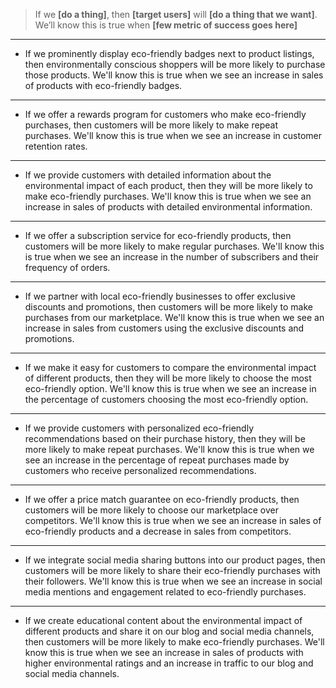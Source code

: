 > If we **[do a thing]**, then **[target users]** will **[do a thing that we want]**. We’ll know this is true when **[few metric of success goes here]**
---
- If we prominently display eco-friendly badges next to product listings, then environmentally conscious shoppers will be more likely to purchase those products. We'll know this is true when we see an increase in sales of products with eco-friendly badges.
---
- If we offer a rewards program for customers who make eco-friendly purchases, then customers will be more likely to make repeat purchases. We'll know this is true when we see an increase in customer retention rates.
---
- If we provide customers with detailed information about the environmental impact of each product, then they will be more likely to make eco-friendly purchases. We'll know this is true when we see an increase in sales of products with detailed environmental information.
---
- If we offer a subscription service for eco-friendly products, then customers will be more likely to make regular purchases. We'll know this is true when we see an increase in the number of subscribers and their frequency of orders.
---
- If we partner with local eco-friendly businesses to offer exclusive discounts and promotions, then customers will be more likely to make purchases from our marketplace. We'll know this is true when we see an increase in sales from customers using the exclusive discounts and promotions.
---
- If we make it easy for customers to compare the environmental impact of different products, then they will be more likely to choose the most eco-friendly option. We'll know this is true when we see an increase in the percentage of customers choosing the most eco-friendly option.
---
- If we provide customers with personalized eco-friendly recommendations based on their purchase history, then they will be more likely to make repeat purchases. We'll know this is true when we see an increase in the percentage of repeat purchases made by customers who receive personalized recommendations.
---
- If we offer a price match guarantee on eco-friendly products, then customers will be more likely to choose our marketplace over competitors. We'll know this is true when we see an increase in sales of eco-friendly products and a decrease in sales from competitors.
---
- If we integrate social media sharing buttons into our product pages, then customers will be more likely to share their eco-friendly purchases with their followers. We'll know this is true when we see an increase in social media mentions and engagement related to eco-friendly purchases.
---
- If we create educational content about the environmental impact of different products and share it on our blog and social media channels, then customers will be more likely to make eco-friendly purchases. We'll know this is true when we see an increase in sales of products with higher environmental ratings and an increase in traffic to our blog and social media channels.

